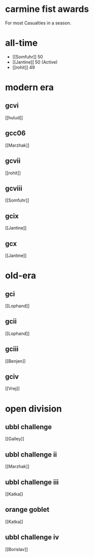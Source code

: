 # carmine fist awards

For most Casualties in a season.

# all-time

* [[Somfuhr]] 50
* [[Jantine]] 50 (Active)
* [[rohit]] 49

# modern era

## gcvi

[[hulud]]

## gcc06

[[Marzhak]]

## gcvii

[[rohit]]

## gcviii

[[Somfuhr]]

## gcix

[[Jantine]]

## gcx

[[Jantine]]

# old-era

## gci

[[Lophand]]

## gcii

[[Lophand]]

## gciii

[[Benjen]]

## gciv

[[Vrej]]

# open division

## ubbl challenge

[[Galley]]

## ubbl challenge ii

[[Marzhak]]

## ubbl challenge iii

[[Katka]]

## orange goblet

[[Katka]]

## ubbl challenge iv

[[Borislav]]

